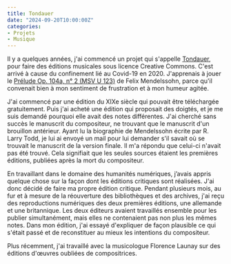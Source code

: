 ```yaml
---
title: Tondauer
date: "2024-09-20T10:00:00Z"
categories:
- Projets
- Musique
---
```


Il y a quelques années, j'ai commencé un projet qui s'appelle [Tondauer](https://tondauer.art/fr/), pour faire des éditions musicales sous licence Creative Commons. C'est arrivé à cause du confinement lié au Covid-19 en 2020. J'apprenais à jouer le
[Prélude Op. 104a, n° 2 (MSV U 123)](https://tondauer.art/fr/2021/03/mendelssohn-prelude-mwv-u-123/) de Felix Mendelssohn, parce qu'il convenait bien à mon sentiment de frustration et à mon humeur agitée.

J'ai commencé par une édition du XIXe siècle qui pouvait être téléchargée gratuitement. Puis j'ai acheté une édition qui proposait des doigtés, et je me suis demandé pourquoi elle avait des notes différentes. J'ai cherché sans succès le manuscrit du compositeur, ne trouvant que le manuscrit d'un brouillon antérieur. Ayant lu la biographie de Mendelssohn écrite par R. Larry Todd, je lui ai envoyé un mail pour lui demander s'il savait où se trouvait le manuscrit de la version finale. Il m'a répondu que celui-ci n'avait pas été trouvé. Cela signifiait que les seules sources étaient les premières éditions, publiées après la mort du compositeur.

En travaillant dans le domaine des humanités numériques, j’avais appris quelque chose sur la façon dont les éditions critiques sont réalisées. J'ai donc décidé de faire ma propre édition critique. Pendant plusieurs mois, au fur et à mesure de la réouverture des bibliothèques et des archives, j'ai reçu des reproductions numériques des deux premières éditions, une allemande et une britannique. Les deux éditeurs avaient travaillés ensemble pour les publier simultanément, mais elles ne contenaient pas non plus les mêmes notes. Dans mon édition, j'ai essayé d'expliquer de façon plausible ce qui s'était passé et de reconstituer au mieux les intentions du compositeur.

Plus récemment, j'ai travaillé avec la musicologue Florence Launay sur des éditions d'œuvres oubliées de compositrices.
